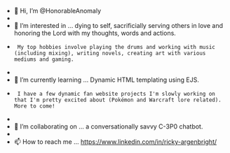 - 👋 Hi, I’m @HonorableAnomaly
- 
- 👀 I’m interested in ... dying to self, sacrificially serving others in love and honoring the Lord with my thoughts, words and actions.
-      My top hobbies involve playing the drums and working with music (including mixing), writing novels, creating art with various mediums and gaming.
-      
- 🌱 I’m currently learning ... Dynamic HTML templating using EJS.
-      I have a few dynamic fan website projects I'm slowly working on that I'm pretty excited about (Pokémon and Warcraft lore related). More to come!
-      
- 💞️ I’m collaborating on ... a conversationally savvy C-3P0 chatbot.
- 
- 📫 How to reach me ... https://www.linkedin.com/in/ricky-argenbright/

<!---
HonorableAnomaly/HonorableAnomaly is a ✨ special ✨ repository because its `README.md` (this file) appears on your GitHub profile.
You can click the Preview link to take a look at your changes.
--->
